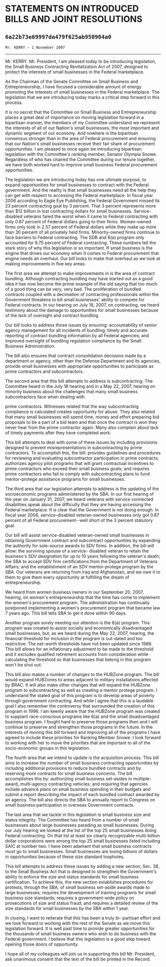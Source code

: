 # STATEMENTS ON INTRODUCED BILLS AND JOINT RESOLUTIONS
## `6a22b73e69997da479f625ab950904a0`
`Mr. KERRY — 1 November 2007`

---


Mr. KERRY. Mr. President, I am pleased today to be introducing 
legislation, the Small Business Contracting Revitalization Act of 2007, 
designed to protect the interests of small businesses in the Federal 
marketplace.

As the Chairman of the Senate Committee on Small Business and 
Entrepreneurship, I have focused a considerable amount of energy 
promoting the interests of small businesses in the Federal marketplace. 
The legislation that we are introducing today marks a critical step 
forward in this process.

It is no secret that the Committee on Small Business and 
Entrepreneurship places a great deal of importance on moving 
legislation forward in a bipartisan manner, the members of my Committee 
understand we represent the interests of all of our Nation's small 
businesses, the most important and dynamic segment of our economy. And 
nowhere is the bipartisan consensus stronger than in the area of 
Federal procurement and ensuring that our Nation's small businesses 
receive their fair share of procurement opportunities. I am pleased to 
once again be introducing bipartisan legislation with the Committee's 
ranking member, Senator Olympia Snowe. Regardless of who has chaired 
the Committee during our tenure together, we have both worked hard to 
improve small business Federal procurement opportunities.

The legislation we are introducing today has one ultimate purpose, to 
expand opportunities for small businesses to contract with the Federal 
government. And the reality is that small businesses need all the help 
they can get with respect to accessing the Federal marketplace. In 
fiscal year 2006 according to Eagle Eye Publishing, the Federal 
Government missed its 23 percent contracting goal by 3 percent. That 3 
percent represents more than $12 billion in lost contracting dollars 
for small businesses. Service-disabled veterans fared the worst when it 
came to Federal contracting with only 0.87 percent of Federal dollars 
going to their firms. Women-owned firms only took in 2.57 percent of 
Federal dollars while they make up more than 30 percent of all 
privately held firms. Minority-owned firms continue to face barriers to 
Federal contracting. The SDB and 8(a) program only accounted for 6.75 
percent of Federal contracting. These numbers tell the stark story of 
why this legislation is so important. If small business is the engine 
that drives our economy when it comes to Federal procurement that 
engine needs an overhaul. Our bill looks to make that overhaul as we 
look at making improvements in five key areas.

The first area we attempt to make improvements in is the area of 
contract bundling. Although contracting bundling may have started out 
as a good idea it has now become the prime example of the old saying 
that too much of a good thing can be very, very bad. The proliferation 
of bundled contracts coupled with a decimation of contracting 
professionals within the Government threatens to kill small businesses' 
ability to compete for Federal contracts. In our hearing on July 18, 
2007, on contracting, we heard testimony about the damage to 
opportunities for small businesses because of the lack of oversight and 
contract bundling.

Our bill looks to address those issues by ensuring: accountability of 
senior agency management for all incidents of bundling; timely and 
accurate reporting of contract bundling information by all Federal 
agencies; and improved oversight of bundling regulation compliance by 
the Small Business Administration.

The bill also ensures that contract consolidation decisions made by a 
department or agency, other than the Defense Department and its 
agencies, provide small businesses with appropriate opportunities to 
participate as prime contractors and subcontractors.

The second area that this bill attempts to address is subcontracting. 
The Committee heard in the July 18 hearing and in a May 22, 2007, 
hearing on minority business about the challenges that many small 
business subcontractors face when dealing with


prime contractors. Witnesses related that the way subcontracting 
compliance is calculated creates opportunity for abuse. They also 
related that many small businesses will spend time, money and effort 
preparing bid proposals to be a part of a bid team and that once the 
contract is won they never hear from the prime contractor again. Many 
also complain about lack of timely payments after they have completed 
work.

This bill attempts to deal with some of these issues by including 
provisions designed to prevent misrepresentations in subcontracting by 
prime contractors. To accomplish this, the bill: provides guidelines 
and procedures for reviewing and evaluating subcontractor participation 
in prime contracts; authorizes agency pilot programs that will grant 
contractual incentives to prime contractors who exceed their small 
business goals; and requires prime contractors who fail to comply with 
subcontracting plans to fund mentor-protege assistance programs for 
small businesses.

The third area that our legislation attempts to address is the 
updating of the socioeconomic programs administered by the SBA. In our 
first hearing of the year on January 31, 2007, we heard veterans with 
service connected disabilities speak about the difficulty that they are 
having accessing the Federal marketplace. It is clear that the 
Government is not doing enough. In fiscal year 2006, service-disabled 
veteran-owned businesses only got 0.87 percent of all Federal 
procurement--well short of the 3 percent statutory goal.

Our bill will assist service-disabled veteran-owned small businesses 
in obtaining Government contract and subcontract opportunities by 
expanding the authority for sole-source awards to SDV firms. In 
addition, the bill will allow: the surviving spouse of a service-
disabled veteran to retain the business's SDV designation for up to 10 
years following the veteran's death; the SBA to accept SDV firm 
certifications from the Department of Veterans Affairs; and the 
establishment of an SDV mentor-protege program by the SBA. Our veterans 
are returning from Iraq and Afghanistan, and we owe it to them to give 
them every opportunity at fulfilling the dream of entrepreneurship.

We heard from women business owners in our September 20, 2007, 
hearing, on women's entrepreneurship that the time has come to 
implement the women's procurement program. The administration has 
continually postponed implementing a women's procurement program that 
became law 7 years ago. This bill tells SBA to get it done within 90 
days.

Another program sorely needing our attention is the 8(a) program. 
This program was created to assist socially and economically 
disadvantaged small businesses, but, as we heard during the May 22, 
2007, hearing, the financial threshold for inclusion in the program is 
out-dated and too restrictive. The net-worth thresholds have not been 
updated since 1989. This bill allows for an inflationary adjustment to 
be made to the threshold and it excludes qualified retirement accounts 
from consideration while calculating the threshold so that businesses 
that belong in this program won't be shut out.

This bill also makes a number of changes to the HUBZone program. The 
bill would expand HUBZones to areas adjacent to military installations 
affected by BRAC. It will also make other changes that will expand the 
HUBZone program to subcontracting as well as creating a mentor protege 
program. I understand the stated goal of this program is to develop 
areas of poverty through government contracting. And while I agree that 
this is a laudable goal I also remember the controversy that surrounded 
the creation of this program in 1996. I am keenly aware that the 
HUBZone program was created to supplant race-conscious programs like 
8(a) and the small disadvantaged business program. I fought hard to 
preserve those programs then and I will continue to preserve and 
strengthen those programs in the future. In the interests of moving 
this bill forward and improving all of the programs I have agreed to 
include these priorities for Ranking Member Snowe. I look forward to 
working with her to move the priorities that are important to all of 
the socio-economic groups in this legislation.

The fourth area that we intend to update is the acquisition process. 
This bill aims to increase the number of small business contracting 
opportunities by including additional provisions to reduce bundled 
contracts and by reserving more contracts for small business concerns. 
The bill accomplishes this by: authorizing small business set-asides in 
multiple-award, multi-agency contracting vehicles; and requiring that 
agencies include advance plans on small business spending in their 
budgets and submit a report describing the impact of each bundled 
contract awarded by an agency. The bill also directs the SBA to 
annually report to Congress on small business participation in overseas 
Government contracts.

The last area that we tackle in this legislation is small business 
size and status integrity. The Committee has heard from a number of 
small businesses about large businesses parading as small businesses. 
During our July hearing we looked at the list of the top 25 small 
businesses doing Federal contracting. On that list at least six clearly 
recognizable multi-billion dollar corporations were among the top 25 
small businesses listed including SAIC at number two. I have been 
adamant that small business contracts must go to small businesses. 
Small businesses are losing billions of dollars in opportunities 
because of these size standard loopholes.

This bill attempts to address these issues by adding a new section, 
Sec. 38, to the Small Business Act that is designed to strengthen the 
Government's ability to enforce the size and status standards for small 
business certification. To achieve this, the new section establishes 
procedures for protests, through the SBA, of small business set-aside 
awards made to large businesses; requires the development of training 
programs for small business size standards; requires a government-wide 
policy on prosecutions of size and status fraud; and requires a 
detailed review of the size standards for small businesses by the SBA 
within 1 year.

In closing, I want to reiterate that this has been a truly bi-
partisan effort and we look forward to working with the rest of the 
Senate as we move this legislation forward. It is well past time to 
provide greater opportunities for the thousands of small business 
owners who wish to do business with the Federal government. I believe 
that this legislation is a good step toward opening those doors of 
opportunity.

I hope all of my colleagues will join us in supporting this bill Mr. 
President, ask unanimous consent that the text of the bill be printed 
in the Record.